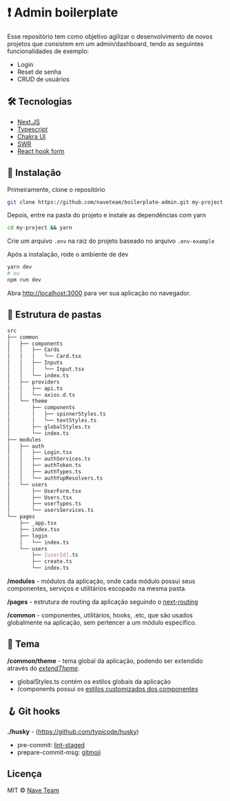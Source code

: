 # ❗️ Admin boilerplate

Esse repositório tem como objetivo agilizar o desenvolvimento de novos projetos que consistem em um admin/dashboard, tendo as seguintes funcionalidades de exemplo:

- Login
- Reset de senha
- CRUD de usuários

## 🛠 Tecnologias

- [Next.JS](https://nextjs.org/)
- [Typescript](https://www.typescriptlang.org/)
- [Chakra UI](https://chakra-ui.com/)
- [SWR](https://swr.vercel.app/)
- [React hook form](https://react-hook-form.com/)

## 🚀 Instalação

Primeiramente, clone o repositório

```bash
git clone https://github.com/naveteam/boilerplate-admin.git my-project
```

Depois, entre na pasta do projeto e instale as dependências com yarn

```bash
cd my-project && yarn
```

Crie um arquivo `.env` na raiz do projeto baseado no arquivo `.env-example`

Após a instalação, rode o ambiente de dev

```bash
yarn dev
# ou
npm run dev
```

Abra [http://localhost:3000](http://localhost:3000) para ver sua aplicação no navegador.

## 📂 Estrutura de pastas

```bash
src
├── common
│   ├── components
│   │   ├── Cards
│   │   │   └── Card.tsx
│   │   ├── Inputs
│   │   │   └── Input.tsx
│   │   └── index.ts
│   ├── providers
│   │   ├── api.ts
│   │   └── axios.d.ts
│   └── theme
│       ├── components
│       │   ├── spinnerStyles.ts
│       │   └── textStyles.ts
│       ├── globalStyles.ts
│       └── index.ts
├── modules
│   ├── auth
│   │   ├── Login.tsx
│   │   ├── authServices.ts
│   │   ├── authToken.ts
│   │   ├── authTypes.ts
│   │   └── authYupResolvers.ts
│   └── users
│       ├── UserForm.tsx
│       ├── Users.tsx
│       ├── userTypes.ts
│       └── usersServices.ts
└── pages
    ├── _app.tsx
    ├── index.tsx
    ├── login
    │   └── index.ts
    └── users
        ├── [userId].ts
        ├── create.ts
        └── index.ts
```

**/modules** - módulos da aplicação, onde cada módulo possui seus componentes, serviços e utilitários escopado na mesma pasta.

**/pages** - estrutura de routing da aplicação seguindo o [next-routing](https://nextjs.org/docs/routing/introduction)

**/common** - componentes, utilitários, hooks, .etc, que são usados globalmente na aplicação, sem pertencer a um módulo específico.

## 🎨 Tema

**/common/theme** - tema global da aplicação, podendo ser extendido através do [_extendTheme_](https://chakra-ui.com/docs/theming/customize-theme).

- globalStyles.ts contém os estilos globais da aplicação
- /components possui os [estilos customizados dos componentes](https://chakra-ui.com/docs/theming/customize-theme#customizing-single-components)

## 🪝 Git hooks

**./husky** - (https://github.com/typicode/husky)

- pre-commit: [lint-staged](https://github.com/okonet/lint-staged)
- prepare-commit-msg: [gitmoji](https://github.com/carloscuesta/gitmoji)

## Licença

MIT © [Nave Team](https://github.com/naveteam)
